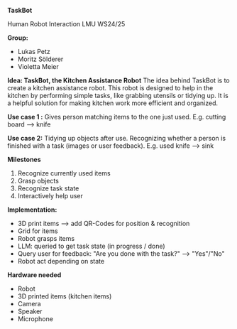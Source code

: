 **TaskBot**

Human Robot Interaction
LMU WS24/25

**Group:**
- Lukas Petz
- Moritz Sölderer
- Violetta Meier


**Idea: TaskBot, the Kitchen Assistance Robot**
The idea behind TaskBot is to create a kitchen assistance robot. This robot is designed to help in the kitchen by performing simple tasks, like grabbing utensils or tidying up. It is a helpful solution for making kitchen work more efficient and organized. 

**Use case 1 :**
Gives person matching items to the one just used. E.g. cutting board --> knife

**Use case 2:**
Tidying up objects after use. Recognizing whether a person is finished with a task (images or user feedback). E.g. used knife --> sink

**Milestones**
1. Recognize currently used items
2. Grasp objects
3. Recognize task state
4. Interactively help user 

**Implementation:**
- 3D print items --> add QR-Codes for position & recognition
- Grid for items
- Robot grasps items
- LLM: queried to get task state (in progress / done)
- Query user for feedback: "Are you done with the task?" --> "Yes"/"No"
- Robot act depending on state

**Hardware needed**
- Robot
- 3D printed items (kitchen items)
- Camera
- Speaker
- Microphone